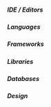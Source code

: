 ##### IDE / Editors

##### Languages

##### Frameworks

##### Libraries

##### Databases

##### Design
